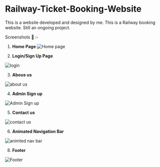 # Railway-Ticket-Booking-Website
This is a website developed and designed by me. This is a Railway booking website. Still an ongoing project.

Screenshots 📸 :- 

1. **Home Page**
![Home page](https://user-images.githubusercontent.com/45221397/112787116-74cb8380-9075-11eb-9186-8986e06769d1.JPG)


2. **Login/Sign Up Page**

![login](https://user-images.githubusercontent.com/45221397/112787169-988ec980-9075-11eb-9147-862ecf9589d1.JPG)


3. **Abous us**

![about us](https://user-images.githubusercontent.com/45221397/112787146-8ad94400-9075-11eb-83a1-64ba2d84b2e2.JPG)


4. **Admin Sign up**

![Admin Sign up](https://user-images.githubusercontent.com/45221397/112787156-9298e880-9075-11eb-9b3d-752f00c0ce8c.JPG)

5. **Contact us**

![contact us](https://user-images.githubusercontent.com/45221397/112787164-96c50600-9075-11eb-99db-ba4842c9ad5d.JPG)

6. **Animated Navigation Bar**


![animted nav bar](https://user-images.githubusercontent.com/45221397/112787160-9593d900-9075-11eb-9d2a-ab9e62456de0.JPG)

8. **Footer**


![Footer](https://user-images.githubusercontent.com/45221397/112787178-9b89ba00-9075-11eb-920f-c05ca598f8cd.JPG)
